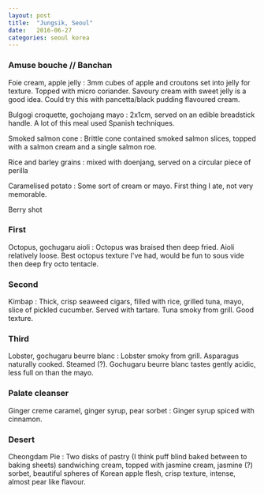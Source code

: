 ```yaml
---
layout: post
title:  "Jungsik, Seoul"
date:   2016-06-27
categories: seoul korea
---
```

### Amuse bouche // Banchan

Foie cream, apple jelly
: 3mm cubes of apple and croutons set into jelly for texture. Topped with micro coriander. Savoury cream with sweet jelly is a good idea. Could try this with pancetta/black pudding flavoured cream.

Bulgogi croquette, gochojang mayo
: 2x1cm, served on an edible breadstick handle. A lot of this meal used Spanish techniques.

Smoked salmon cone
: Brittle cone contained smoked salmon slices, topped with a salmon cream and a single salmon roe.

Rice and barley grains
: mixed with doenjang, served on a circular piece of perilla

Caramelised potato
: Some sort of cream or mayo. First thing I ate, not very memorable.

Berry shot

### First

Octopus, gochugaru aioli
: Octopus was braised then deep fried. Aioli relatively loose. Best octopus texture I've had, would be fun to sous vide then deep fry octo tentacle.

### Second

Kimbap
: Thick, crisp seaweed cigars, filled with rice, grilled tuna, mayo, slice of pickled cucumber. Served with tartare. Tuna smoky from grill. Good texture.

### Third

Lobster, gochugaru beurre blanc
: Lobster smoky from grill. Asparagus naturally cooked. Steamed (?). Gochugaru beurre blanc tastes gently acidic, less full on than the mayo.

### Palate cleanser

Ginger creme caramel, ginger syrup, pear sorbet
: Ginger syrup spiced with cinnamon.

### Desert

Cheongdam Pie
: Two disks of pastry (I think puff blind baked between to baking sheets) sandwiching cream, topped with jasmine cream, jasmine (?) sorbet, beautiful spheres of Korean apple flesh, crisp texture, intense, almost pear like flavour.
